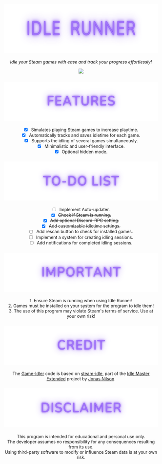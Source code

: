 <div align="center">
<h3><img height="160px" src="https://github.com/xVotexX/Idle-Runner/blob/master/Idle%20Runner/Assets/IdleRunner.png?raw=true"></h3>
<p><i>Idle your Steam games with ease and track your progress effortlessly!</i></p>
<img src="https://github.com/user-attachments/assets/08bfb2a5-ef94-4708-9bf1-51add7f1471a"></a>
</div>

<div align="center">
<h3><img height="128px" src="https://github.com/xVotexX/Idle-Runner/blob/master/Idle%20Runner/Assets/Features.png?raw=true"></h3>

- [x] Simulates playing Steam games to increase playtime.
- [x] Automatically tracks and saves idletime for each game.
- [x] Supports the idling of several games simultaneously.
- [x] Minimalistic and user-friendly interface.
- [x] Optional hidden mode.
</div>

<div align="center">
<h3><img height="128px" src="https://github.com/xVotexX/Idle-Runner/blob/master/Idle%20Runner/Assets/To-doList.png?raw=true"></h3>

- [ ] Implement Auto-updater.
- [x] ~~Check if Steam is running.~~
- [x] ~~Add optional Discord-RPC setting.~~
- [x] ~~Add customizable idletime settings.~~
- [ ] Add rescan button to check for installed games.
- [ ] Implement a system for creating idling sessions.
- [ ] Add notifications for completed idling sessions.
</div>

<div align="center">
<h3><img height="128px" src="https://github.com/xVotexX/Idle-Runner/blob/master/Idle%20Runner/Assets/Important.png?raw=true"></h3>
<p>
1. Ensure Steam is running when using Idle Runner!<br>
2. Games must be installed on your system for the program to idle them!<br>
3. The use of this program may violate Steam's terms of service. Use at your own risk!
</p>
</div>

<div align="center">
<h3><img height="128px" src="https://github.com/xVotexX/Idle-Runner/blob/master/Idle%20Runner/Assets/Credit.png?raw=true"></h3>
<p>
The <a href="https://github.com/xVotexX/Idle-Runner/tree/3d6a1d8ab7647910a23c0bc5ac40c03608e33e53/Game-Idler">Game-Idler</a> code is based on <a href="https://github.com/JonasNilson/idle_master_extended/tree/5c1d343f524417b0ebebd5c6822a6204d626617d/steam-idle%20Source">steam-idle</a>, part of the <a href="https://github.com/JonasNilson/idle_master_extended/tree/develop">Idle Master Extended</a> project by <a href="https://github.com/JonasNilson">Jonas Nilson</a>.
</p>
</div>

<div align="center">
<h3><img height="128px" src="https://github.com/xVotexX/Idle-Runner/blob/master/Idle%20Runner/Assets/Disclaimer.png?raw=true"></h3>
<p>
This program is intended for educational and personal use only.<br>
The developer assumes no responsibility for any consequences resulting from its use.<br>
Using third-party software to modify or influence Steam data is at your own risk.
</p>
</div>
